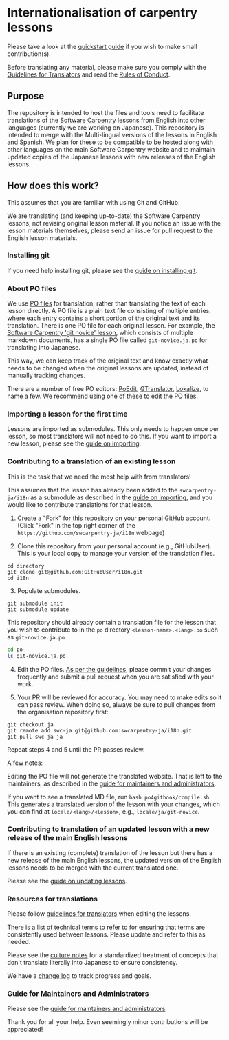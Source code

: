 # Internationalisation of carpentry lessons

Please take a look at the [quickstart guide](quickstart.md) if you wish to make small contribution(s).

Before translating any material, please make sure you comply with the [Guidelines for Translators](TranslatorGuidelines.md) and read the [Rules of Conduct](rules.md).

## Purpose

The repository is intended to host the files and tools need to facilitate translations of the [Software Carpentry](https://software-carpentry.org/) lessons
from English into other languages (currently we are working on Japanese). This repository is intended to merge with the Multi-lingual versions of the lessons
in English and Spanish. We plan for these to be compatible to be hosted along with other languages on the main
Software Carpentry website and to maintain updated copies of the Japanese lessons with new releases of the
English lessons.

## How does this work?

This assumes that you are familiar with using Git and GitHub.

We are translating (and keeping up-to-date) the Software Carpentry lessons, not revising original lesson material.
If you notice an issue with the lesson materials themselves, please send an issue for pull request to the English lesson materials.

### Installing git

If you need help installing git, please see the [guide on installing git](git.md).

### About PO files

We use [PO files](https://www.gnu.org/software/gettext/manual/html_node/PO-Files.html) for translation, rather than translating the text of each lesson directly. A PO file is a plain text file consisting of multiple entries, where each entry contains a short portion of the original text and its translation. There is one PO file for each original lesson. For example, the [Software Carpentry 'git novice' lesson](https://github.com/swcarpentry/git-novice), which consists of multiple markdown documents, has a single PO file called `git-novice.ja.po` for translating into Japanese.

This way, we can keep track of the original text and know exactly what needs to be changed when the original lessons are updated, instead of manually tracking changes.

There are a number of free PO editors: [PoEdit](http://www.poedit.net),
[GTranslator](https://wiki.gnome.org/Apps/Gtranslator), [Lokalize](https://userbase.kde.org/Lokalize), to name a few. We recommend using one of these to edit the PO files.

### Importing a lesson for the first time

Lessons are imported as submodules. This only needs to happen once per lesson, so most translators will not need to do this. If you want to import a new lesson, please see the [guide on importing](importing.md).

### Contributing to a translation of an existing lesson

This is the task that we need the most help with from translators!

This assumes that the lesson has already been added to the `swcarpentry-ja/i18n` as a submodule as described in the [guide on importing](importing.md), and you would like to contribute translations for that lesson.

1. Create a "Fork" for this repository on your personal GitHub account. (Click "Fork" in the top right
  corner of the `https://github.com/swcarpentry-ja/i18n` webpage)

2. Clone this repository from your personal account (e.g., GitHubUser). This is your local copy to manage your version of
 the translation files.

```
cd directory
git clone git@github.com:GitHubUser/i18n.git
cd i18n
```

3. Populate submodules.

```
git submodule init
git submodule update
```

This repository should already contain a translation file for the lesson that you wish to contribute to in the `po` directory `<lesson-name>.<lang>.po` such as `git-novice.ja.po`

```bash
cd po
ls git-novice.ja.po
```

4. Edit the PO files. [As per the guidelines](rules.md), please commit your changes frequently and submit a pull request when you are satisfied with your work.

5. Your PR will be reviewed for accuracy. You may need to make edits so it can pass review. When doing so, always be sure to pull changes from the organisation repository first:

```
git checkout ja
git remote add swc-ja git@github.com:swcarpentry-ja/i18n.git
git pull swc-ja ja
```

Repeat steps 4 and 5 until the PR passes review.

A few notes:

Editing the PO file will not generate the translated website. That is left to the maintainers, as described in the [guide for maintainers and administrators](admin.md).

If you want to see a translated MD file, run `bash po4gitbook/compile.sh`. This generates a translated version of the lesson with your changes, which you can find at `locale/<lang>/<lesson>`, e.g., `locale/ja/git-novice`.

### Contributing to translation of an updated lesson with a new release of the main English lessons

If there is an existing (complete) translation of the lesson but
  there has a new release of the main English lessons, the updated version
  of the English lessons needs to be merged with the current translated one.

Please see the [guide on updating lessons](updating.md).

### Resources for translations

Please follow [guidelines for translators](TranslatorGuidelines.md) when editing the lessons.

There is a [list of technical terms](https://github.com/swcarpentry-ja/i18n/wiki/Glossary-for-technical-terms) to refer to for ensuring that terms are consistently used between lessons. Please update and refer to this as needed.

Please see the [culture notes](CultureNotes.md) for a standardized treatment of concepts that don't translate literally into Japanese to ensure consistency.

We have a [change log](ChangeLog.md) to track progress and goals.

### Guide for Maintainers and Administrators

Please see the [guide for maintainers and administrators](admin.md)

Thank you for all your help. Even seemingly minor contributions will be appreciated!
